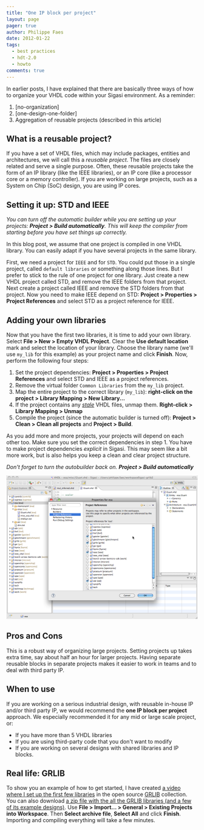```yaml
---
title: "One IP block per project"
layout: page 
pager: true
author: Philippe Faes
date: 2012-01-22
tags: 
  - best practices
  - hdt-2.0
  - howto
comments: true
---
```

In earlier posts, I have explained that there are basically three ways
of how to organize your VHDL code within your Sigasi environment. As a
reminder:

1. [no-organization]
2. [one-design-one-folder]
3. Aggregation of reusable projects (described in this article)

What is a reusable project?
---------------------------

If you have a set of VHDL files, which may include packages, entities
and architectures, we will call this a *reusable project*. The files are
closely related and serve a single purpose. Often, these reusable
projects take the form of an IP library (like the IEEE libraries), or an
IP core (like a processor core or a memory controller). If you are
working on large projects, such as a System on Chip (SoC) design, you
are using IP cores.

Setting it up: STD and IEEE
---------------------------

*You can turn off the automatic builder while you are setting up your
projects: **Project &gt; Build automatically**. This will keep the
compiler from starting before you have set things up correctly.*

In this blog post, we assume that one project is compiled in one VHDL
library. You can easily adapt if you have several projects in the same
library.

First, we need a project for `IEEE` and for `STD`. You could put those
in a single project, called `default libraries` or something along those
lines. But I prefer to stick to the rule of one project for one library.
Just create a new VHDL project called STD, and remove the IEEE folders
from that project. Next create a project called IEEE and remove the STD
folders from that project. Now you need to make IEEE depend on STD:
**Project &gt; Properties &gt; Project References** and select STD as a
project reference for IEEE.

Adding your own libraries
-------------------------

Now that you have the first two libraries, it is time to add your own
library. Select **File &gt; New &gt; Empty VHDL Project**. Clear the
**Use default location** mark and select the location of your library.
Choose the library name (we'll use `my_lib` for this example) as your
project name and click **Finish**. Now, perform the following four
steps:

1.  Set the project dependencies: **Project &gt; Properties &gt; Project
    References** and select STD and IEEE as a project references.
2.  Remove the virtual folder `Common Libraries` from the
    `my_lib` project.
3.  Map the entire project to the correct library (`my_lib`):
    **right-click on the project &gt; Library Mapping &gt;
    New Library...**
4.  If the project contains any
    [*stale*](/faq.html#i-get-lots-of-errors-in-files-that-are-not-even-really-a-part-of-my-project-can-i-hide-them) VHDL files,
    unmap them. **Right-click &gt; Library Mapping &gt; Unmap**
5.  Compile the project (since the automatic builder is turned off):
    **Project &gt; Clean &gt; Clean all projects** and **Project &gt;
    Build**.

As you add more and more projects, your projects will depend on each
other too. Make sure you set the correct dependencies in step 1.
You have to make project dependencies *explicit* in Sigasi. This may
seem like a bit more work, but is also helps you keep a clean and clear
project structure.

*Don't forget to turn the autobuilder back on. **Project &gt; Build
automatically***

![Setting up GRLIB as a multi-project](images/multi-project.png)

Pros and Cons
-------------

This is a robust way of organizing large projects. Setting projects up
takes extra time, say about half an hour for larger projects. Having
separate reusable blocks in separate projects makes it easier to work in
teams and to deal with third party IP.

When to use
-----------

If you are working on a serious industrial design, with reusable
in-house IP and/or third party IP, we would recommend the **one IP block
per project** approach.
We especially recommended it for any mid or large scale project, or:

-   If you have more than 5 VHDL libraries
-   If you are using third-party code that you don't want to modify
-   If you are working on several designs with shared libraries and
    IP blocks.

Real life: GRLIB
----------------

To show you an example of how to get started, I have created [a video
where I set up the first few
libraries](/screencasts/organizing-grlib-one-project-library.html) in the open
source [GRLIB](http://www.gaisler.com/) collection.
You can also download [a zip file with the all the GRLIB libraries (and
a few of its example designs)](resources/grlib-gpl-1.0.20-b3403-b.tgz).
Use **File &gt; Import... &gt; General &gt; Existing Projects into
Workspace**. Then **Select archive file**, **Select All** and click
**Finish**. Importing and compiling everything will take a few minutes.

